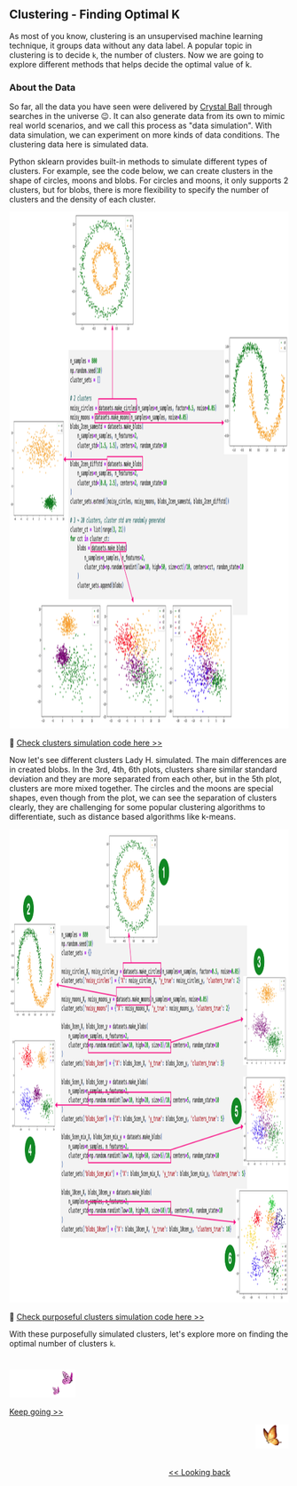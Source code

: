 ## Clustering - Finding Optimal K

As most of you know, clustering is an unsupervised machine learning technique, it groups data without any data label. A popular topic in clustering is to decide `k`, the number of clusters. Now we are going to explore different methods that helps decide the optimal value of k.


### About the Data

So far, all the data you have seen were delivered by [Crystal Ball][1] through searches in the universe 😉. It can also generate data from its own to mimic real world scenarios, and we call this process as "data simulation". With data simulation, we can experiment on more kinds of data conditions. The clustering data here is simulated data.

Python sklearn provides built-in methods to simulate different types of clusters. For example, see the code below, we can create clusters in the shape of circles, moons and blobs. For circles and moons, it only supports 2 clusters, but for blobs, there is more flexibility to specify the number of clusters and the density of each cluster.

<img src="https://github.com/lady-h-world/My_Garden/blob/main/images/Resplendent_Tree_images/code_clusters_simulate.png" width="1268" height="931" />

🌻 [Check clusters simulation code here >>][2]

Now let's see different clusters Lady H. simulated. The main differences are in created blobs. In the 3rd, 4th, 6th plots, clusters share similar standard deviation and they are more separated from each other, but in the 5th plot, clusters are more mixed together. The circles and the moons are special shapes, even though from the plot, we can see the separation of clusters clearly, they are challenging for some popular clustering algorithms to differentiate, such as distance based algorithms like k-means.

<img src="https://github.com/lady-h-world/My_Garden/blob/main/images/Resplendent_Tree_images/code_clusters.png" width="1260" height="853" />

🌻 [Check purposeful clusters simulation code here >>][3]

With these purposefully simulated clusters, let's explore more on finding the optimal number of clusters `k`.


#
<p align="left">
<img src="https://github.com/lady-h-world/My_Garden/blob/main/images/follow_us.png" width="120" height="50" />
</p>

[Keep going >>][4]

<p align="right">
<img src="https://github.com/lady-h-world/My_Garden/blob/main/images/going_back.png" width="60" height="44" />
</p>

&nbsp;&nbsp;&nbsp;&nbsp;&nbsp;&nbsp;&nbsp;&nbsp;&nbsp;&nbsp;&nbsp;&nbsp;&nbsp;&nbsp;&nbsp;&nbsp;&nbsp;&nbsp;&nbsp;&nbsp;&nbsp;&nbsp;&nbsp;&nbsp;&nbsp;&nbsp;&nbsp;&nbsp;&nbsp;&nbsp;&nbsp;&nbsp;&nbsp;&nbsp;&nbsp;&nbsp;&nbsp;&nbsp;&nbsp;&nbsp;&nbsp;&nbsp;&nbsp;&nbsp;&nbsp;&nbsp;&nbsp;&nbsp;&nbsp;&nbsp;&nbsp;&nbsp;&nbsp;&nbsp;&nbsp;&nbsp;&nbsp;&nbsp;&nbsp;&nbsp;&nbsp;&nbsp;&nbsp;&nbsp;&nbsp;&nbsp;&nbsp;&nbsp;&nbsp;&nbsp;&nbsp;&nbsp;&nbsp;&nbsp;&nbsp;&nbsp;&nbsp;&nbsp;&nbsp;&nbsp;&nbsp;&nbsp;&nbsp;&nbsp;&nbsp;&nbsp;&nbsp;&nbsp;&nbsp;&nbsp;&nbsp;&nbsp;&nbsp;&nbsp;&nbsp;&nbsp;&nbsp;&nbsp;&nbsp;&nbsp;&nbsp;&nbsp;&nbsp;&nbsp;&nbsp;&nbsp;&nbsp;&nbsp;&nbsp;&nbsp;&nbsp;&nbsp;&nbsp;&nbsp;&nbsp;&nbsp;&nbsp;&nbsp;&nbsp;&nbsp;&nbsp;&nbsp;&nbsp;&nbsp;&nbsp;&nbsp;&nbsp;&nbsp;&nbsp;&nbsp;&nbsp;&nbsp;&nbsp;&nbsp;&nbsp;&nbsp;&nbsp;&nbsp;&nbsp;&nbsp;&nbsp;&nbsp;&nbsp;&nbsp;&nbsp;&nbsp;&nbsp;&nbsp;&nbsp;&nbsp;&nbsp;&nbsp;&nbsp;&nbsp;&nbsp;&nbsp;&nbsp;&nbsp;&nbsp;&nbsp;&nbsp;&nbsp;&nbsp;&nbsp;&nbsp;&nbsp;&nbsp;&nbsp;&nbsp;&nbsp;&nbsp;&nbsp;&nbsp;&nbsp;&nbsp;&nbsp;&nbsp;&nbsp;&nbsp;&nbsp;&nbsp;&nbsp;&nbsp;&nbsp;&nbsp;&nbsp;&nbsp;&nbsp;&nbsp;&nbsp;&nbsp;&nbsp;&nbsp;&nbsp;&nbsp;&nbsp;&nbsp;&nbsp;&nbsp;&nbsp;&nbsp;[<< Looking back][5]
 



[1]:https://github.com/lady-h-world/My_Garden/blob/main/reading_pages/Crystal_Ball/about_crystal_ball.md
[2]:https://github.com/lady-h-world/My_Garden/blob/main/code/crystal_ball/data_collector/simulate_clusters.ipynb
[3]:https://github.com/lady-h-world/My_Garden/blob/main/code/resplendent_tree/unsupervised/estimate_clusters_count.ipynb
[4]:https://github.com/lady-h-world/My_Garden/blob/main/reading_pages/Resplendent_Tree/unsup2.md
[5]:https://github.com/lady-h-world/My_Garden/blob/main/reading_pages/Resplendent_Tree/about_resplendent_tree.md

